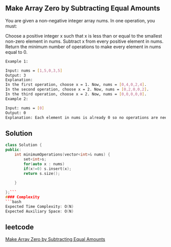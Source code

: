 ## Make Array Zero by Subtracting Equal Amounts
You are given a non-negative integer array nums. In one operation, you must:

Choose a positive integer x such that x is less than or equal to the smallest non-zero element in nums.
Subtract x from every positive element in nums.
Return the minimum number of operations to make every element in nums equal to 0.

 
```bash 
Example 1:

Input: nums = [1,5,0,3,5]
Output: 3
Explanation:
In the first operation, choose x = 1. Now, nums = [0,4,0,2,4].
In the second operation, choose x = 2. Now, nums = [0,2,0,0,2].
In the third operation, choose x = 2. Now, nums = [0,0,0,0,0].
Example 2:

Input: nums = [0]
Output: 0
Explanation: Each element in nums is already 0 so no operations are needed.
```

## Solution 

```cpp
class Solution {
public:
    int minimumOperations(vector<int>& nums) {
        set<int>s;
        for(auto x : nums)
        if(x!=0) s.insert(x);
        return s.size();
        
    }
    
};```
#### Complexity
```bash
Expected Time Complexity: O(N)
Expected Auxiliary Space: O(N)
```
## leetcode
[Make Array Zero by Subtracting Equal Amounts](https://leetcode.com/problems/make-array-zero-by-subtracting-equal-amounts/description/)
